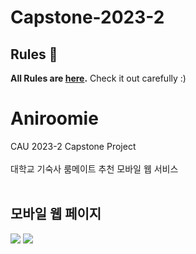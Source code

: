 # Capstone-2023-2


## Rules 🤝

**All Rules are [here](./Rules.md).** Check it out carefully :)



<h1>Aniroomie</h1>
CAU 2023-2 Capstone Project<br><br>
대학교 기숙사 룸메이트 추천 모바일 웹 서비스
<br><br>
<h2>모바일 웹 페이지</h2>
<img src=https://github.com/DooHongKm/Aniroomie-AI/assets/127850414/478c137c-643a-422c-843a-7b3485b7c787>
<img src=https://github.com/DooHongKm/Aniroomie-AI/assets/127850414/aa096587-2e4a-4bd9-a733-f2732f9206b2>
